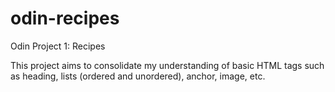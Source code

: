 # odin-recipes
Odin Project 1: Recipes

This project aims to consolidate my understanding of basic HTML tags such as heading, lists (ordered and unordered), anchor, image, etc.